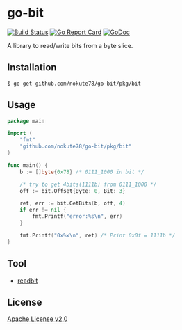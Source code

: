 # go-bit

[![Build Status](https://travis-ci.org/nokute78/go-bit.svg?branch=master)](https://travis-ci.org/nokute78/go-bit)
[![Go Report Card](https://goreportcard.com/badge/github.com/nokute78/go-bit)](https://goreportcard.com/report/github.com/nokute78/go-bit)
[![GoDoc](https://godoc.org/github.com/nokute78/go-bit/pkg/bit?status.svg)](https://godoc.org/github.com/nokute78/go-bit/pkg/bit)

A library to read/write bits from a byte slice.

## Installation

```
$ go get github.com/nokute78/go-bit/pkg/bit
```

## Usage
```go
package main

import (
	"fmt"
	"github.com/nokute78/go-bit/pkg/bit"
)

func main() {
	b := []byte{0x78} /* 0111_1000 in bit */

	/* try to get 4bits(1111b) from 0111_1000 */
	off := bit.Offset{Byte: 0, Bit: 3}

	ret, err := bit.GetBits(b, off, 4)
	if err != nil {
		fmt.Printf("error:%s\n", err)
	}

	fmt.Printf("0x%x\n", ret) /* Print 0x0f = 1111b */
}
```

## Tool
* [readbit](cmd/readbit/README.md)


## License

[Apache License v2.0](https://www.apache.org/licenses/LICENSE-2.0)